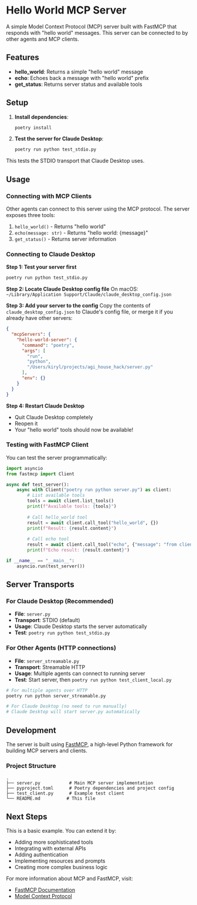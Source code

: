 # Hello World MCP Server

A simple Model Context Protocol (MCP) server built with FastMCP that responds with "hello world" messages. This server can be connected to by other agents and MCP clients.

## Features

- **hello_world**: Returns a simple "hello world" message
- **echo**: Echoes back a message with "hello world" prefix
- **get_status**: Returns server status and available tools

## Setup

1. **Install dependencies**:
   ```bash
   poetry install
   ```

2. **Test the server for Claude Desktop**:
   ```bash
   poetry run python test_stdio.py
   ```

This tests the STDIO transport that Claude Desktop uses.

## Usage

### Connecting with MCP Clients

Other agents can connect to this server using the MCP protocol. The server exposes three tools:

1. `hello_world()` - Returns "hello world"
2. `echo(message: str)` - Returns "hello world: {message}"
3. `get_status()` - Returns server information

### Connecting to Claude Desktop

**Step 1: Test your server first**
```bash
poetry run python test_stdio.py
```

**Step 2: Locate Claude Desktop config file**
On macOS: `~/Library/Application Support/Claude/claude_desktop_config.json`

**Step 3: Add your server to the config**
Copy the contents of `claude_desktop_config.json` to Claude's config file, or merge it if you already have other servers:

```json
{
  "mcpServers": {
    "hello-world-server": {
      "command": "poetry",
      "args": [
        "run", 
        "python", 
        "/Users/kiryl/projects/agi_house_hack/server.py"
      ],
      "env": {}
    }
  }
}
```

**Step 4: Restart Claude Desktop**
- Quit Claude Desktop completely
- Reopen it
- Your "hello world" tools should now be available!

### Testing with FastMCP Client

You can test the server programmatically:

```python
import asyncio
from fastmcp import Client

async def test_server():
    async with Client("poetry run python server.py") as client:
        # List available tools
        tools = await client.list_tools()
        print(f"Available tools: {tools}")
        
        # Call hello_world tool
        result = await client.call_tool("hello_world", {})
        print(f"Result: {result.content}")
        
        # Call echo tool
        result = await client.call_tool("echo", {"message": "from client"})
        print(f"Echo result: {result.content}")

if __name__ == "__main__":
    asyncio.run(test_server())
```

## Server Transports

### For Claude Desktop (Recommended)
- **File**: `server.py` 
- **Transport**: STDIO (default)
- **Usage**: Claude Desktop starts the server automatically
- **Test**: `poetry run python test_stdio.py`

### For Other Agents (HTTP connections)
- **File**: `server_streamable.py`
- **Transport**: Streamable HTTP 
- **Usage**: Multiple agents can connect to running server
- **Test**: Start server, then `poetry run python test_client_local.py`

```bash
# For multiple agents over HTTP
poetry run python server_streamable.py

# For Claude Desktop (no need to run manually)
# Claude Desktop will start server.py automatically
```

## Development

The server is built using [FastMCP](https://github.com/jlowin/fastmcp), a high-level Python framework for building MCP servers and clients.

### Project Structure
```
.
├── server.py           # Main MCP server implementation
├── pyproject.toml      # Poetry dependencies and project config
├── test_client.py      # Example test client
└── README.md          # This file
```

## Next Steps

This is a basic example. You can extend it by:

- Adding more sophisticated tools
- Integrating with external APIs
- Adding authentication
- Implementing resources and prompts
- Creating more complex business logic

For more information about MCP and FastMCP, visit:
- [FastMCP Documentation](https://gofastmcp.com)
- [Model Context Protocol](https://modelcontextprotocol.io) 